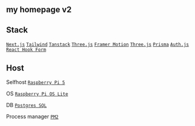 ## my homepage v2

## Stack

[`Next.js`](https://nextjs.org/)
[`Tailwind`](https://tailwindcss.com/)
[`Tanstack`](https://tanstack.com/)
[`Three.js`](https://threejs.org/) 
[`Framer Motion`](https://www.framer.com/motion/)
[`Three.js`](https://threejs.org/)
[`Prisma`](https://www.prisma.io/)
[`Auth.js`](https://authjs.dev/)
[`React Hook Form`](https://react-hook-form.com/)

## Host

Selfhost  [`Raspberry Pi 5`](https://www.raspberrypi.com/products/raspberry-pi-5/)

OS  [`Raspberry Pi OS Lite`](https://www.raspberrypi.com/software/operating-systems/)

DB  [`Postgres SQL`](https://www.postgresql.org/)

Process manager [`PM2`](https://pm2.keymetrics.io/)
